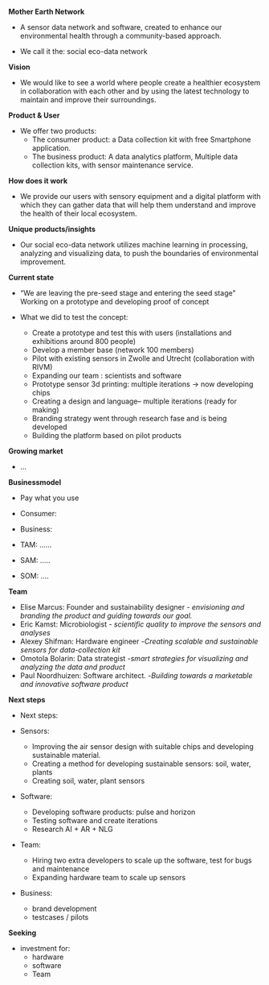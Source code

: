 
**Mother Earth Network**
- A sensor data network and software, created to enhance our  
environmental health through a community-based approach.  
 
- We call it the: social eco-data network


**Vision**
- We would like to see a world where people create a healthier ecosystem in collaboration with each other and by using the latest technology to maintain and improve their surroundings.


**Product & User**
- We offer two products: 
	- The consumer product: a Data collection kit with free Smartphone application.
	- The business product: A data analytics platform, Multiple data collection kits, with sensor maintenance service. 

**How does it work**
- We provide our users with sensory equipment and a digital platform with which they can gather data that will help them understand and improve the health of their local ecosystem.

**Unique products/insights**
- Our social eco-data network utilizes machine learning in processing, analyzing and visualizing data, to push the boundaries of environmental improvement.

**Current state**
- “We are leaving the pre-seed stage and entering the seed stage"  
Working on a prototype and developing proof of concept

- What we did to test the concept:
	* Create a prototype and test this with users (installations and exhibitions around 800 people)
	* Develop a member base (network 100 members)
	* Pilot with existing sensors in Zwolle and Utrecht (collaboration with RIVM)
	* Expanding our team : scientists and software
	* Prototype sensor 3d printing: multiple iterations -> now developing chips
	* Creating a design and language– multiple iterations (ready for making)
	* Branding strategy went through research fase and is being developed
	* Building the platform based on pilot products

**Growing market**
- ...

**Businessmodel**
- Pay what you use
- Consumer:
- Business:

- TAM: ......
- SAM: .....
- SOM: ....

**Team**
- Elise Marcus: Founder and sustainability designer - *envisioning and branding the product and guiding towards our goal.*
- Eric Kamst: Microbiologist  - *scientific quality  to improve the sensors and analyses*
- Alexey Shifman: Hardware engineer  -*Creating scalable and sustainable sensors for data-collection kit*
- Omotola Bolarin: Data strategist  -*smart strategies for visualizing and analyzing the data and product*
- Paul Noordhuizen: Software architect. -*Building towards a marketable and innovative software product*

**Next steps**
- Next steps:  
- Sensors: 
	-  Improving the air sensor design with suitable chips and developing sustainable material.  
	- Creating a method for developing sustainable sensors: soil, water, plants  
	- Creating soil, water, plant sensors

- Software:
	- Developing software products: pulse and horizon
	- Testing software and create iterations
	- Research AI + AR + NLG

- Team:
	- Hiring two extra developers to scale up the software, test for bugs and maintenance
	- Expanding hardware team to scale up sensors

- Business: 
	- brand development
	-  testcases / pilots

**Seeking**
- investment for:
	- hardware
	- software
	- Team


<!--stackedit_data:
eyJoaXN0b3J5IjpbMTUwMjU1OTAyLC0xODM0NDA0MjFdfQ==
-->